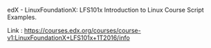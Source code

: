 edX - LinuxFoundationX: LFS101x Introduction to Linux Course Script Examples.

Link : 
https://courses.edx.org/courses/course-v1:LinuxFoundationX+LFS101x+1T2016/info